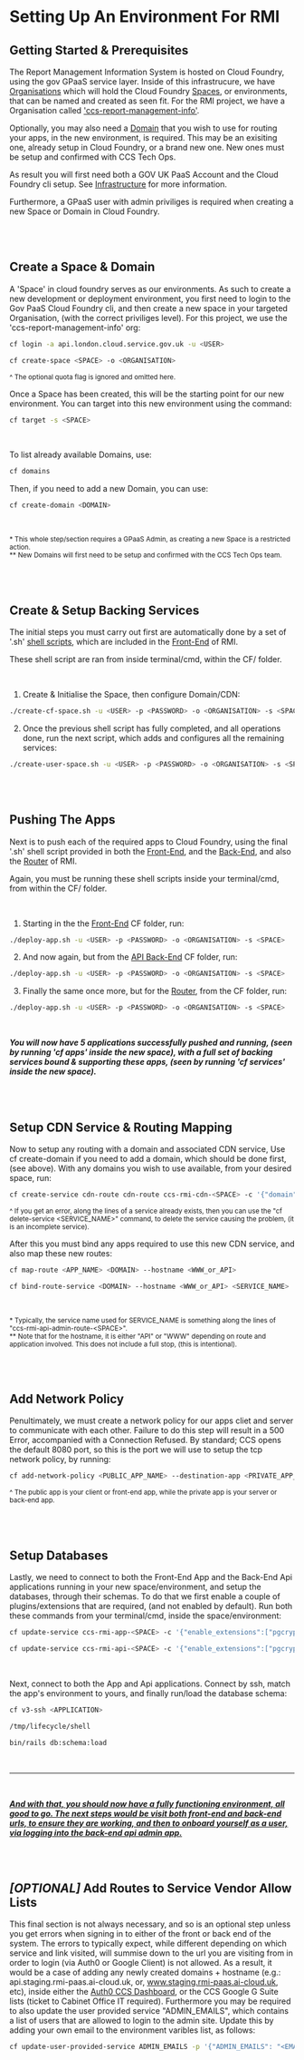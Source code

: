 # Setting Up An Environment For RMI

## Getting Started & Prerequisites

The Report Management Information System is hosted on Cloud Foundry, using the gov GPaaS service layer. Inside of this infrastrucure, we have [Organisations](https://docs.cloud.service.gov.uk/orgs_spaces_users.html#organisations) which will hold the Cloud Foundry [Spaces](https://docs.cloud.service.gov.uk/orgs_spaces_users.html#spaces), or environments, that can be named and created as seen fit. For the RMI project, we have a Organisation called ['ccs-report-management-info'](https://admin.london.cloud.service.gov.uk/organisations/b2daa20a-d281-4874-bd10-0bbb494480bc).

Optionally, you may also need a [Domain](https://docs.cloud.service.gov.uk/deploying_services/configure_cdn/#configure-your-custom-domain-in-cloud-foundry) that you wish to use for routing your apps, in the new environment, is required. This may be an exisiting one, already setup in Cloud Foundry, or a brand new one. New ones must be setup and confirmed with CCS Tech Ops.

As result you will first need both a GOV UK PaaS Account and the Cloud Foundry cli setup. See [Infrastructure](https://crown-commercial-service.github.io/ReportMI-service-manual/#/infrastructure?id=prerequisites) for more information.

Furthermore, a GPaaS user with admin priviliges is required when creating a new Space or Domain in Cloud Foundry.

</br>
</br>

## Create a Space & Domain

A 'Space' in cloud foundry serves as our environments. As such to create a new development or deployment environment, you first need to login to the Gov PaaS Cloud Foundry cli, and then create a new space in your targeted Organisation, (with the correct priviliges level). For this project, we use the 'ccs-report-management-info' org:
```bash
cf login -a api.london.cloud.service.gov.uk -u <USER>
```
```bash
cf create-space <SPACE> -o <ORGANISATION>
```
<sup>^ The optional quota flag is ignored and omitted here.</sup></br>

Once a Space has been created, this will be the starting point for our new environment. You can target into this new environment using the command:
```bash
cf target -s <SPACE>
```
</br>

To list already available Domains, use:
```bash
cf domains
```
Then, if you need to add a new Domain, you can use:
```bash
cf create-domain <DOMAIN>
```

</br>

<sup>* This whole step/section requires a GPaaS Admin, as creating a new Space is a restricted action.</sup></br>
<sup>** New Domains will first need to be setup and confirmed with the CCS Tech Ops team.</sup></br>

</br>
</br>

## Create & Setup Backing Services

The initial steps you must carry out first are automatically done by a set of '.sh' [shell scripts](https://github.com/Crown-Commercial-Service/DataSubmissionService/tree/develop/CF), which are included in the [Front-End](https://github.com/Crown-Commercial-Service/DataSubmissionService) of RMI. 

These shell script are ran from inside terminal/cmd, within the CF/ folder.

</br>

1. Create & Initialise the Space, then configure Domain/CDN:
```bash
./create-cf-space.sh -u <USER> -p <PASSWORD> -o <ORGANISATION> -s <SPACE>
```
2. Once the previous shell script has fully completed, and all operations done, run the next script, which adds and configures all the remaining services:
```bash
./create-user-space.sh -u <USER> -p <PASSWORD> -o <ORGANISATION> -s <SPACE>
```

</br>
</br>

## Pushing The Apps

Next is to push each of the required apps to Cloud Foundry, using the final '.sh' shell script provided in both the [Front-End](https://github.com/Crown-Commercial-Service/DataSubmissionService), and the [Back-End](https://github.com/Crown-Commercial-Service/DataSubmissionServiceAPI), and also the [Router](https://github.com/Crown-Commercial-Service/DataSubmissionServiceRouter) of RMI.

Again, you must be running these shell scripts inside your terminal/cmd, from within the CF/ folder.

</br>

1. Starting in the the [Front-End](https://github.com/Crown-Commercial-Service/DataSubmissionService/blob/develop/CF/deploy-app.sh) CF folder, run:
```bash
./deploy-app.sh -u <USER> -p <PASSWORD> -o <ORGANISATION> -s <SPACE>
```
2. And now again, but from the [API Back-End](https://github.com/Crown-Commercial-Service/DataSubmissionServiceAPI/blob/develop/CF/deploy-app.sh) CF folder, run:
```bash
./deploy-app.sh -u <USER> -p <PASSWORD> -o <ORGANISATION> -s <SPACE>
```
3. Finally the same once more, but for the [Router](https://github.com/Crown-Commercial-Service/DataSubmissionServiceRouter/blob/master/CF/deploy-app.sh), from the CF folder, run:
```bash
./deploy-app.sh -u <USER> -p <PASSWORD> -o <ORGANISATION> -s <SPACE>
```

</br>

<i><b>You will now have 5 applications successfully pushed and running, (seen by running 'cf apps' inside the new space), with a full set of backing services bound & supporting these apps, (seen by running 'cf services' inside the new space).</b></i>

</br>
</br>

## Setup CDN Service & Routing Mapping
Now to setup any routing with a domain and associated CDN service, Use cf create-domain if you need to add a domain, which should be done first, (see above). With any domains you wish to use available, from your desired space, run:

```bash
cf create-service cdn-route cdn-route ccs-rmi-cdn-<SPACE> -c '{"domain": "<URI_1>,<URI_2>,...<URI_n>", "headers": ["*"]}'
```

<sup>^ If you get an error, along the lines of a service already exists, then you can use the "cf delete-service \<SERVICE_NAME>" command, to delete the service causing the problem, (it is an incomplete service).</sup></br>

After this you must bind any apps required to use this new CDN service, and also map these new routes:

```bash
cf map-route <APP_NAME> <DOMAIN> --hostname <WWW_or_API>
```
```bash
cf bind-route-service <DOMAIN> --hostname <WWW_or_API> <SERVICE_NAME>
```

</br>

<sup>* Typically, the service name used for SERVICE_NAME is something along the lines of "ccs-rmi-api-admin-route-\<SPACE>".</sup></br>
<sup>** Note that for the hostname, it is either "API" or "WWW" depending on route and application involved. This does not include a full stop, (this is intentional).</sup>

</br>
</br>

## Add Network Policy

Penultimately, we must create a network policy for our apps cliet and server to communicate with each other. Failure to do this step will result in a 500 Error, accompanied with a Connection Refused. By standard; CCS opens the default 8080 port, so this is the port we will use to setup the tcp network policy, by running:
```bash
cf add-network-policy <PUBLIC_APP_NAME> --destination-app <PRIVATE_APP_NAME> --protocol tcp --port 8080
```

<sup>^ The public app is your client or front-end app, while the private app is your server or back-end app.</sup>

</br>
</br>

## Setup Databases

Lastly, we need to connect to both the Front-End App and the Back-End Api applications running in your new space/environment, and setup the databases, through their schemas. To do that we first enable a couple of plugins/extensions that are required, (and not enabled by default). Run both these commands from your terminal/cmd, inside the space/environment:
```bash
cf update-service ccs-rmi-app-<SPACE> -c '{"enable_extensions":["pgcrypto","plpgsql"],"reboot":true}'
```
```bash
cf update-service ccs-rmi-api-<SPACE> -c '{"enable_extensions":["pgcrypto","plpgsql"],"reboot":true}'
```

</br>

Next, connect to both the App and Api applications. Connect by ssh, match the app's environment to yours, and finally run/load the database schema:
```bash
cf v3-ssh <APPLICATION>
```
```bash
/tmp/lifecycle/shell
```
```bash
bin/rails db:schema:load
```

</br>
<hr>
</br>

<i><b><u>And with that, you should now have a fully functioning environment, all good to go. The next steps would be visit both front-end and back-end urls, to ensure they are working, and then to onboard yourself as a user, via logging into the back-end api admin app.</u></b></i>

</br>
</br>

## <i>[OPTIONAL]</i> Add Routes to Service Vendor Allow Lists

This final section is not always necessary, and so is an optional step unless you get errors when signing in to either of the front or back end of the system. The errors to typically expect, while different depending on which service and link visited, will summise down to the url you are visiting from in order to login (via Auth0 or Google Client) is not allowed. As a result, it would be a case of adding any newly created domains + hostname (e.g.: api.staging.rmi-paas.ai-cloud.uk, or, www.staging.rmi-paas.ai-cloud.uk, etc), inside either the [Auth0 CCS Dashboard](https://manage.auth0.com/dashboard/eu/reportmi/), or the CCS Google G Suite lists (ticket to Cabinet Office IT required). Furthermore you may be required to also update the user provided service "ADMIN_EMAILS", which contains a list of users that are allowed to login to the admin site. Update this by adding your own email to the environment varibles list, as follows:
```bash
cf update-user-provided-service ADMIN_EMAILS -p '{"ADMIN_EMAILS": "<EMAIL_1>,<EMAIL_2>,...<EMAIL_n>"}'
```